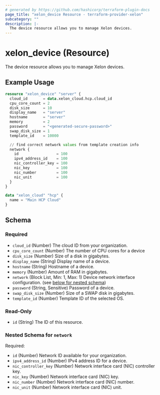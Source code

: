 ```yaml
---
# generated by https://github.com/hashicorp/terraform-plugin-docs
page_title: "xelon_device Resource - terraform-provider-xelon"
subcategory: ""
description: |-
  The device resource allows you to manage Xelon devices.
---
```


# xelon_device (Resource)

The device resource allows you to manage Xelon devices.

## Example Usage

```terraform
resource "xelon_device" "server" {
  cloud_id       = data.xelon_cloud.hcp.cloud_id
  cpu_core_count = 2
  disk_size      = 10
  display_name   = "server"
  hostname       = "server"
  memory         = 2
  password       = "<generated-secure-password>"
  swap_disk_size = 1
  template_id    = 10000

  // find correct network values from template creation info
  network {
    id                 = 100
    ipv4_address_id    = 100
    nic_controller_key = 100
    nic_key            = 100
    nic_number         = 100
    nic_unit           = 100
  }
}

data "xelon_cloud" "hcp" {
  name = "Main HCP Cloud"
}
```

<!-- schema generated by tfplugindocs -->
## Schema

### Required

- `cloud_id` (Number) The cloud ID from your organization.
- `cpu_core_count` (Number) The number of CPU cores for a device
- `disk_size` (Number) Size of a disk in gigabytes.
- `display_name` (String) Display name of a device.
- `hostname` (String) Hostname of a device.
- `memory` (Number) Amount of RAM in gigabytes.
- `network` (Block List, Min: 1, Max: 1) Device network interface configuration. (see [below for nested schema](#nestedblock--network))
- `password` (String, Sensitive) Password of a device.
- `swap_disk_size` (Number) Size of a SWAP disk in gigabytes.
- `template_id` (Number) Template ID of the selected OS.

### Read-Only

- `id` (String) The ID of this resource.

<a id="nestedblock--network"></a>
### Nested Schema for `network`

Required:

- `id` (Number) Network ID available for your organization.
- `ipv4_address_id` (Number) IPv4 address ID for a device.
- `nic_controller_key` (Number) Network interface card (NIC) controller key.
- `nic_key` (Number) Network interface card (NIC) key.
- `nic_number` (Number) Network interface card (NIC) number.
- `nic_unit` (Number) Network interface card (NIC) unit.
